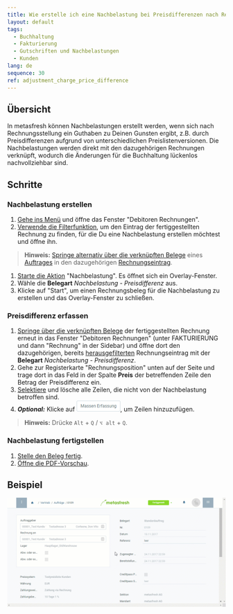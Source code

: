 ```yaml
---
title: Wie erstelle ich eine Nachbelastung bei Preisdifferenzen nach Rechnungsstellung?
layout: default
tags:
  - Buchhaltung
  - Fakturierung
  - Gutschriften und Nachbelastungen
  - Kunden
lang: de
sequence: 30
ref: adjustment_charge_price_difference
---
```


## Übersicht
In metasfresh können Nachbelastungen erstellt werden, wenn sich nach Rechnungsstellung ein Guthaben zu Deinen Gunsten ergibt, z.B. durch Preisdifferenzen aufgrund von unterschiedlichen Preislistenversionen. Die Nachbelastungen werden direkt mit den dazugehörigen Rechnungen verknüpft, wodurch die Änderungen für die Buchhaltung lückenlos nachvollziehbar sind.

## Schritte

### Nachbelastung erstellen
1. [Gehe ins Menü](Menu) und öffne das Fenster "Debitoren Rechnungen".
1. [Verwende die Filterfunktion](Filterfunktion), um den Eintrag der fertiggestellten Rechnung zu finden, für die Du eine Nachbelastung erstellen möchtest und öffne ihn.
 >**Hinweis:** [Springe alternativ über die verknüpften Belege](SpringezuBelegen) eines [Auftrages](Auftrag_erfassen) in den dazugehörigen [Rechnungseintrag](Zu_Auftrag_Rechnung_erstellen).

1. [Starte die Aktion](AktionStarten) "Nachbelastung". Es öffnet sich ein Overlay-Fenster.
1. Wähle die **Belegart** *Nachbelastung - Preisdifferenz* aus.
1. Klicke auf "Start", um einen Rechnungsbeleg für die Nachbelastung zu erstellen und das Overlay-Fenster zu schließen.

### Preisdifferenz erfassen
1. [Springe über die verknüpften Belege](SpringezuBelegen) der fertiggestellten Rechnung erneut in das Fenster "Debitoren Rechnungen" (unter FAKTURIERUNG und dann "Rechnung" in der Sidebar) und öffne dort den dazugehörigen, bereits [herausgefilterten](Filterfunktion) Rechnungseintrag mit der **Belegart** *Nachbelastung - Preisdifferenz*.
1. Gehe zur Registerkarte "Rechnungsposition" unten auf der Seite und trage dort in das Feld in der Spalte **Preis** der betreffenden Zeile den Betrag der Preisdifferenz ein.
1. [Selektiere](AuswahlBelege) und lösche alle Zeilen, die nicht von der Nachbelastung betroffen sind.
1. ***Optional:*** Klicke auf ![](assets/Massen_Erfassung_Button.png), um Zeilen hinzuzufügen.
 >**Hinweis:** Drücke `Alt` + `Q` / `⌥ alt` + `Q`.

### Nachbelastung fertigstellen
1. [Stelle den Beleg fertig](BelegverarbeitungFertigstellen).
1. [Öffne die PDF-Vorschau](PDFVorschau).

## Beispiel
![](assets/Nachbelastung_Preisdifferenz.gif)
